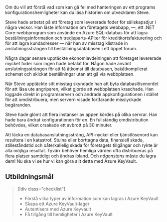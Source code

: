 Om du vill att förstå vad som kan gå fel med hanteringen av ett programs konfigurationshemligheter kan du läsa historien om utvecklaren Steve.

Steve hade arbetat på ett företag som levererade foder för sällskapsdjur i några veckor. Han läste information om företagets webbapp, &mdash;, ett .NET Core-webbprogram som använde en Azure SQL-databas för att lagra beställningsinformation och tredjeparts-API:er för kreditkortsfakturering och för att lagra kundadresser &mdash; när han av misstag klistrade in anslutningssträngen till beställningsdatabasen i ett öppet forum.

Några dagar senare upptäckte ekonomiavdelningen att företaget levererade mycket foder som ingen hade betalat för. Någon hade använt anslutningssträngen för att få åtkomst till databasen, bakåtkompilerat schemat och skickat beställningar utan att gå via webbplatsen.

När Steve upptäckte sitt misstag skyndade han att byta databaslösenordet för att låsa ute angriparen, vilket gjorde att webbplatsen kraschade. Han loggade direkt in programservern och ändrade appkonfigurationen i stället för att omdistribuera, men servern visade fortfarande misslyckade begäranden.

Steve hade glömt att flera instanser av appen kördes på olika servrar. Han hade bara ändrat konfigurationen för en. En fullständig omdistribution behövdes, vilket orsakade ett avbrott på 30 minuter.

Att läcka en databasanslutningssträng, API-nyckel eller tjänstlösenord kan resultera i en katastrof. Stulna eller borttagna data, finansiell skada, stilleståndstid och oåterkallelig skada för företagets tillgångar och rykte är alla möjliga resultat. Tyvärr behöver hemliga värden ofta distribueras på flera platser samtidigt och ändras ibland. Och *någonstans* måste du lagra dem! Nu ska vi se hur vi kan göra allt detta med Azure KeyVault.

## <a name="learning-objectives"></a>Utbildningsmål
> [!div class="checklist"]
> * Förstå vilka typer av information som kan lagras i Azure KeyVault
> * Skapa ett Azure KeyVault-lager
> * Autentisera med Azure Keyvault
> * Få tillgång till hemligheter i Azure KeyVault